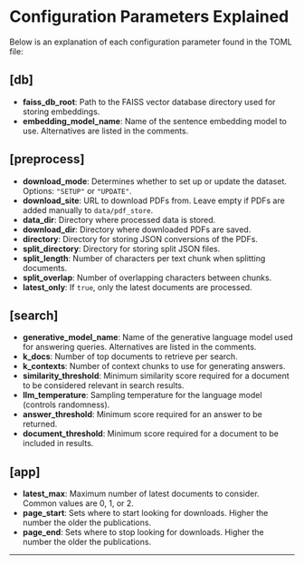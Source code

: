 # Configuration Parameters Explained

Below is an explanation of each configuration parameter found in the TOML file:

## [db]

- **faiss_db_root**: Path to the FAISS vector database directory used for storing embeddings.
- **embedding_model_name**: Name of the sentence embedding model to use. Alternatives are listed in the comments.

## [preprocess]

- **download_mode**: Determines whether to set up or update the dataset. Options: `"SETUP"` or `"UPDATE"`.
- **download_site**: URL to download PDFs from. Leave empty if PDFs are added manually to `data/pdf_store`.
- **data_dir**: Directory where processed data is stored.
- **download_dir**: Directory where downloaded PDFs are saved.
- **directory**: Directory for storing JSON conversions of the PDFs.
- **split_directory**: Directory for storing split JSON files.
- **split_length**: Number of characters per text chunk when splitting documents.
- **split_overlap**: Number of overlapping characters between chunks.
- **latest_only**: If `true`, only the latest documents are processed.

## [search]

- **generative_model_name**: Name of the generative language model used for answering queries. Alternatives are listed in the comments.
- **k_docs**: Number of top documents to retrieve per search.
- **k_contexts**: Number of context chunks to use for generating answers.
- **similarity_threshold**: Minimum similarity score required for a document to be considered relevant in search results.
- **llm_temperature**: Sampling temperature for the language model (controls randomness).
- **answer_threshold**: Minimum score required for an answer to be returned.
- **document_threshold**: Minimum score required for a document to be included in results.

## [app]

- **latest_max**: Maximum number of latest documents to consider. Common values are 0, 1, or 2.
- **page_start**: Sets where to start looking for downloads. Higher the number the older the publications.
- **page_end**: Sets where to stop looking for downloads. Higher the number the older the publications.

---
